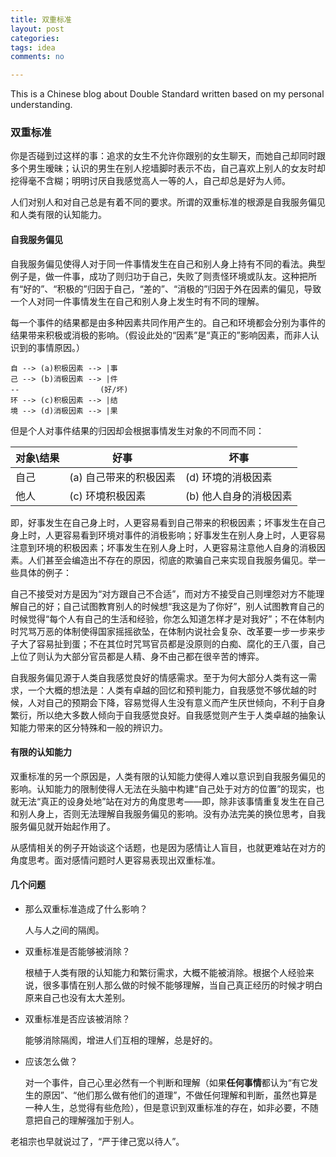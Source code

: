 ```yaml
---
title: 双重标准
layout: post
categories:
tags: idea
comments: no

---
```

This is a Chinese blog about Double Standard written based on my personal understanding. 

### 双重标准

你是否碰到过这样的事：追求的女生不允许你跟别的女生聊天，而她自己却同时跟多个男生暧昧；认识的男生在别人挖墙脚时表示不齿，自己喜欢上别人的女友时却挖得毫不含糊；明明讨厌自我感觉高人一等的人，自己却总是好为人师。

人们对别人和对自己总是有着不同的要求。所谓的双重标准的根源是自我服务偏见和人类有限的认知能力。

#### 自我服务偏见

自我服务偏见使得人对于同一件事情发生在自己和别人身上持有不同的看法。典型例子是，做一件事，成功了则归功于自己，失败了则责怪环境或队友。这种把所有“好的”、“积极的”归因于自己，“差的”、“消极的”归因于外在因素的偏见，导致一个人对同一件事情发生在自己和别人身上发生时有不同的理解。

每一个事件的结果都是由多种因素共同作用产生的。自己和环境都会分别为事件的结果带来积极或消极的影响。（假设此处的“因素”是“真正的”影响因素，而非人认识到的事情原因。）

    自 --> (a)积极因素 --> |事
    己 --> (b)消极因素 --> |件
    --                  (好/坏)
    环 --> (c)积极因素 --> |结
    境 --> (d)消极因素 --> |果

但是个人对事件结果的归因却会根据事情发生对象的不同而不同：

|对象\结果|好事|坏事|
|---|---|---|
|自己|(a) 自己带来的积极因素|(d) 环境的消极因素|
|他人|(c) 环境积极因素|(b) 他人自身的消极因素|

即，好事发生在自己身上时，人更容易看到自己带来的积极因素；坏事发生在自己身上时，人更容易看到环境对事件的消极影响；好事发生在别人身上时，人更容易注意到环境的积极因素；坏事发生在别人身上时，人更容易注意他人自身的消极因素。人们甚至会编造出不存在的原因，彻底的欺骗自己来实现自我服务偏见。举一些具体的例子：

自己不接受对方是因为“对方跟自己不合适”，而对方不接受自己则埋怨对方不能理解自己的好；自己试图教育别人的时候想“我这是为了你好”，别人试图教育自己的时候觉得“每个人有自己的生活和经验，你怎么知道怎样才是对我好”；不在体制内时咒骂万恶的体制使得国家摇摇欲坠，在体制内说社会复杂、改革要一步一步来步子大了容易扯到蛋；不在其位时咒骂官员都是没原则的白痴、腐化的王八蛋，自己上位了则认为大部分官员都是人精、身不由己都在很辛苦的博弈。

自我服务偏见源于人类自我感觉良好的情感需求。至于为何大部分人类有这一需求，一个大概的想法是：人类有卓越的回忆和预判能力，自我感觉不够优越的时候，人对自己的预期会下降，容易觉得人生没有意义而产生厌世倾向，不利于自身繁衍，所以绝大多数人倾向于自我感觉良好。自我感觉则产生于人类卓越的抽象认知能力带来的区分特殊和一般的辨识力。

#### 有限的认知能力

双重标准的另一个原因是，人类有限的认知能力使得人难以意识到自我服务偏见的影响。认知能力的限制使得人无法在头脑中构建“自己处于对方的位置”的现实，也就无法“真正的设身处地”站在对方的角度思考——即，除非该事情重复发生在自己和别人身上，否则无法理解自我服务偏见的影响。没有办法完美的换位思考，自我服务偏见就开始起作用了。

从感情相关的例子开始谈这个话题，也是因为感情让人盲目，也就更难站在对方的角度思考。面对感情问题时人更容易表现出双重标准。

#### 几个问题

* 那么双重标准造成了什么影响？

  人与人之间的隔阂。

* 双重标准是否能够被消除？

  根植于人类有限的认知能力和繁衍需求，大概不能被消除。根据个人经验来说，很多事情在别人那么做的时候不能够理解，当自己真正经历的时候才明白原来自己也没有太大差别。

* 双重标准是否应该被消除？

  能够消除隔阂，增进人们互相的理解，总是好的。

* 应该怎么做？
  
  对一个事件，自己心里必然有一个判断和理解（如果**任何事情**都认为“有它发生的原因”、“他们那么做有他们的道理”，不做任何理解和判断，虽然也算是一种人生，总觉得有些危险），但是意识到双重标准的存在，如非必要，不随意把自己的理解强加于别人。
  
老祖宗也早就说过了，“严于律己宽以待人”。